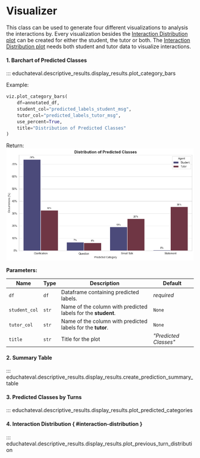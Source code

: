 # Visualizer
This class can be used to generate four different visualizations to analysis the interactions by. 
Every visualization besides the [Interaction Distribution plot](#interaction-distribution) can be created for either the student, the tutor or both. The [Interaction Distribution plot](#interaction-distribution) needs both student and tutor data to visualize interactions. 

#### 1. Barchart of Predicted Classes
::: educhateval.descriptive_results.display_results.plot_category_bars

Example: 
``` python
viz.plot_category_bars(
    df=annotated_df,
    student_col="predicted_labels_student_msg",
    tutor_col="predicted_labels_tutor_msg",
    use_percent=True,
    title="Distribution of Predicted Classes"
)
```
Return:
![barplot](pics/simple_bar.png)

**Parameters:**

| Name        | Type   | Description                                                           | Default   |
|-------------|--------|-----------------------------------------------------------------------|-----------|
| `df`        | `df`   | Dataframe containing predicted labels.                                | *required* |
| `student_col`| `str`  | Name of the column with predicted labels for the **student**.           | `None`  |
| `tutor_col`| `str`  |Name of the column with predicted labels for the **tutor**.                | `None`  |
| `title`      | `str`  | Title for the plot      | *"Predicted Classes"*     |




#### 2. Summary Table 
::: educhateval.descriptive_results.display_results.create_prediction_summary_table


#### 3. Predicted Classes by Turns
::: educhateval.descriptive_results.display_results.plot_predicted_categories


#### 4. Interaction Distribution { #interaction-distribution }
::: educhateval.descriptive_results.display_results.plot_previous_turn_distribution

